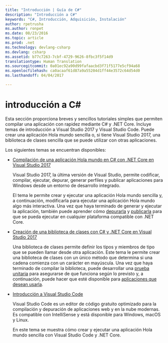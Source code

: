 ```yaml
---
title: "Introducción | Guía de C#"
description: "Introducción a C#"
keywords: "C#, Introducción, Adquisición, Instalación"
author: rpetrusha
ms.author: ronpet
ms.date: 08/23/2016
ms.topic: article
ms.prod: .net
ms.technology: devlang-csharp
ms.devlang: csharp
ms.assetid: b77c7263-7cbf-4729-9626-8fbc3f5f14d9
translationtype: Human Translation
ms.sourcegitcommit: 0a01ec92a90d99fafaacbd3f71f5177e5cf94a68
ms.openlocfilehash: ca0acaaf61d87a9a55204d1ff44e3572c64d54d0
ms.lasthandoff: 04/04/2017

---
```


# <a name="getting-started-with-c"></a>introducción a C# #

Esta sección proporciona breves y sencillos tutoriales simples que permiten compilar una aplicación con rapidez mediante C# y .NET Core. Incluye temas de introducción a Visual Studio 2017 y Visual Studio Code. Puede crear una aplicación Hola mundo sencilla o, si tiene Visual Studio 2017, una biblioteca de clases sencilla que se puede utilizar con otras aplicaciones.

Los siguientes temas se encuentran disponibles:

- [Compilación de una aplicación Hola mundo en C# con .NET Core en Visual Studio 2017](with-visual-studio-2017.md)

   Visual Studio 2017, la última versión de Visual Studio, permite codificar, compilar, ejecutar, depurar, generar perfiles y publicar aplicaciones para Windows desde un entorno de desarrollo integrado.

   El tema le permite crear y ejecutar una aplicación Hola mundo sencilla y, a continuación, modificarla para ejecutar una aplicación Hola mundo algo más interactiva. Una vez que haya terminado de generar y ejecutar la aplicación, también puede aprender cómo [depurarla](.\debugging-with-visual-studio-2017.md) y [publicarla](.\publishing-with-visual-studio-2017.md) para que se pueda ejecutar en cualquier plataforma compatible con .NET Core.

- [Creación de una biblioteca de clases con C# y .NET Core en Visual Studio 2017](library-with-visual-studio-2017.md)

   Una biblioteca de clases permite definir los tipos y miembros de tipo que se pueden llamar desde otra aplicación. Este tema le permite crear una biblioteca de clases con un único método que determina si una cadena comienza con un carácter en mayúscula. Una vez que haya terminado de compilar la biblioteca, puede desarrollar una [prueba unitaria](testing-library-with-visual-studio.md) para asegurarse de que funciona según lo previsto y, a continuación, puede hacer que esté disponible para [aplicaciones que desean usarla](consuming-library-with-visual-studio-2017.md).

- [Introducción a Visual Studio Code](with-visual-studio-code.md)

   Visual Studio Code es un editor de código gratuito optimizado para la compilación y depuración de aplicaciones web y en la nube modernas. Es compatible con IntelliSense y está disponible para Windows, macOS y Linux.

   En este tema se muestra cómo crear y ejecutar una aplicación Hola mundo sencilla con Visual Studio Code y .NET Core.

